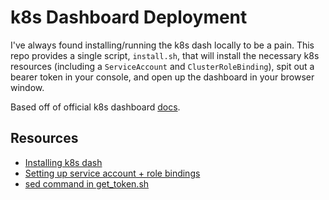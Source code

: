 # k8s Dashboard Deployment

I've always found installing/running the k8s dash locally to be a pain. This repo provides a single script, `install.sh`, that will install the necessary k8s resources (including a `ServiceAccount` and `ClusterRoleBinding`), spit out a bearer token in your console, and open up the dashboard in your browser window.

Based off of official k8s dashboard [docs](https://github.com/kubernetes/dashboard).

## Resources
- [Installing k8s dash](https://github.com/kubernetes/dashboard)
- [Setting up service account + role bindings](https://github.com/kubernetes/dashboard/blob/master/docs/user/access-control/creating-sample-user.md)
- [sed command in get_token.sh](https://stackoverflow.com/a/29760717)

